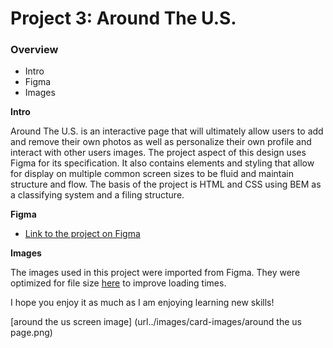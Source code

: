 # Project 3: Around The U.S.

### Overview  

* Intro  
* Figma  
* Images  
  
**Intro**
  
Around The U.S. is an interactive page that will ultimately allow users to add and remove their own photos as well as personalize their own profile and interact with other users images. The project aspect of this design uses Figma for its specification. It also contains elements and styling that allow for display on multiple common screen sizes to be fluid and maintain structure and flow. The basis of the project is HTML and CSS using BEM as a classifying system and a filing structure.   
  
**Figma**  
  
* [Link to the project on Figma](https://www.figma.com/file/ii4xxsJ0ghevUOcssTlHZv/Sprint-3%3A-Around-the-US?node-id=0%3A1)  
  
**Images**  
  
The images used in this project were imported from Figma. They were optimized for file size [here](https://tinypng.com/) to improve loading times. 
  
I hope you enjoy it as much as I am enjoying learning new skills!

[around the us screen image] (url../images/card-images/around the us page.png)